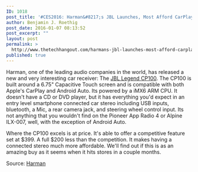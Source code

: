 ```yaml
---
ID: 1018
post_title: '#CES2016: Harman&#8217;s JBL Launches, Most Afford CarPlay and Android Auto Car Receiver Yet'
author: Benjamin J. Roethig
post_date: 2016-01-07 08:13:52
post_excerpt: ""
layout: post
permalink: >
  http://www.thetechhangout.com/harmans-jbl-launches-most-afford-carplay-and-android-auto-car-reciever-yet/
published: true
---
```

Harman, one of the leading audio companies in the world, has released a new and very interesting car receiver: The [JBL Legend CP100]().  The CP100 is built around a 6.75" Capacitive Touch screen and is compatible with both Apple's CarPlay and Android Auto.  Its powered by a iMX6 ARM CPU.  It doesn't have a CD or DVD player, but it has everything you'd expect in an entry level smartphone connected car stereo including USB inputs, bluetooth, a Mic, a rear camera jack, and steering wheel control input.  Its not anything that you wouldn't find on the Pioneer App Radio 4 or Alpine ILX-007, well, with the exception of Android Auto.

Where the CP100 excels is at price.  It's able to offer a competitive feature set at $399.  A full $200 less than the competition.  It makes having a connected stereo much more affordable.  We'll find out if this is as an amazing buy as it seems when it hits stores in a couple months.

Source:  [Harman](http://news.harman.com/releases/harman-launches-jbl-legend-cp100-in-dash-smart-phone-receiver)